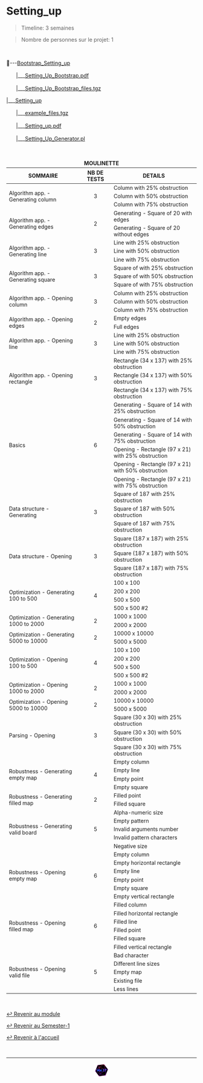 # Setting_up

> Timeline: 3 semaines

> Nombre de personnes sur le projet: 1

<br>

📂---[Bootstrap_Setting_up](https://github.com/Studio-17/Epitech-Subjects/tree/main/Semester-1/B-CPE-110/Setting_up/Bootstrap_Setting_up)

ㅤㅤ|\_\_\_[Setting_Up_Bootstrap.pdf](https://github.com/Studio-17/Epitech-Subjects/blob/main/Semester-1/B-CPE-110/Setting_up/Bootstrap_Setting_up/Setting_Up_Bootstrap.pdf)

ㅤㅤ|\_\_\_[Setting_Up_Bootstrap_files.tgz](https://github.com/Studio-17/Epitech-Subjects/blob/main/Semester-1/B-CPE-110/Setting_up/Bootstrap_Setting_up/Setting_Up_Bootstrap_files.tgz)

|\_\_\_[Setting_up](https://github.com/Studio-17/Epitech-Subjects/tree/main/Semester-1/B-CPE-110/Setting_up/Setting_up)

ㅤㅤ|\_\_\_[example_files.tgz](https://github.com/Studio-17/Epitech-Subjects/blob/main/Semester-1/B-CPE-110/Setting_up/Setting_up/example_files.tgz)

ㅤㅤ|\_\_\_[Setting_up.pdf](https://github.com/Studio-17/Epitech-Subjects/blob/main/Semester-1/B-CPE-110/Setting_up/Setting_up/Setting_up.pdf)

ㅤㅤ|\_\_\_[Setting_Up_Generator.pl](https://github.com/Studio-17/Epitech-Subjects/blob/main/Semester-1/B-CPE-110/Setting_up/Setting_up/Setting_Up_Generator.pl)


<br>


<table align="center">
    <thead>
        <tr>
            <td colspan="3" align="center"><strong>MOULINETTE</strong></td>
        </tr>
        <tr>
            <th>SOMMAIRE</th>
            <th>NB DE TESTS</th>
            <th>DETAILS</th>
        </tr>
    </thead>
    <tbody>
        <tr>
            <td rowspan="3">Algorithm app. - Generating column</td>
            <td rowspan="3" style="text-align: center;">3</td>
            <td>Column with 25% obstruction
        </tr>
    		<tr>
			<td>Column with 50% obstruction</td>
		</tr>
		<tr>
			<td>Column with 75% obstruction</td>
		</tr>
        <tr>
            <td rowspan="2">Algorithm app. - Generating edges</td>
            <td rowspan="2" style="text-align: center;">2</td>
            <td>Generating - Square of 20 with edges
        </tr>
    		<tr>
			<td>Generating - Square of 20 without edges</td>
		</tr>
        <tr>
            <td rowspan="3">Algorithm app. - Generating line</td>
            <td rowspan="3" style="text-align: center;">3</td>
            <td>Line with 25% obstruction
        </tr>
    		<tr>
			<td>Line with 50% obstruction</td>
		</tr>
		<tr>
			<td>Line with 75% obstruction</td>
		</tr>
        <tr>
            <td rowspan="3">Algorithm app. - Generating square</td>
            <td rowspan="3" style="text-align: center;">3</td>
            <td>Square of with 25% obstruction
        </tr>
    		<tr>
			<td>Square of with 50% obstruction</td>
		</tr>
		<tr>
			<td>Square of with 75% obstruction</td>
		</tr>
        <tr>
            <td rowspan="3">Algorithm app. - Opening column</td>
            <td rowspan="3" style="text-align: center;">3</td>
            <td>Column with 25% obstruction
        </tr>
    		<tr>
			<td>Column with 50% obstruction</td>
		</tr>
		<tr>
			<td>Column with 75% obstruction</td>
		</tr>
        <tr>
            <td rowspan="2">Algorithm app. - Opening edges</td>
            <td rowspan="2" style="text-align: center;">2</td>
            <td>Empty edges
        </tr>
    		<tr>
			<td>Full edges</td>
		</tr>
        <tr>
            <td rowspan="3">Algorithm app. - Opening line</td>
            <td rowspan="3" style="text-align: center;">3</td>
            <td>Line with 25% obstruction
        </tr>
    		<tr>
			<td>Line with 50% obstruction</td>
		</tr>
		<tr>
			<td>Line with 75% obstruction</td>
		</tr>
        <tr>
            <td rowspan="3">Algorithm app. - Opening rectangle</td>
            <td rowspan="3" style="text-align: center;">3</td>
            <td>Rectangle (34 x 137) with 25% obstruction
        </tr>
    		<tr>
			<td>Rectangle (34 x 137) with 50% obstruction</td>
		</tr>
		<tr>
			<td>Rectangle (34 x 137) with 75% obstruction</td>
		</tr>
        <tr>
            <td rowspan="6">Basics</td>
            <td rowspan="6" style="text-align: center;">6</td>
            <td>Generating - Square of 14 with 25% obstruction
        </tr>
    		<tr>
			<td>Generating - Square of 14 with 50% obstruction</td>
		</tr>
		<tr>
			<td>Generating - Square of 14 with 75% obstruction</td>
		</tr>
		<tr>
			<td>Opening - Rectangle (97 x 21) with 25% obstruction</td>
		</tr>
		<tr>
			<td>Opening - Rectangle (97 x 21) with 50% obstruction</td>
		</tr>
		<tr>
			<td>Opening - Rectangle (97 x 21) with 75% obstruction</td>
		</tr>
        <tr>
            <td rowspan="3">Data structure - Generating</td>
            <td rowspan="3" style="text-align: center;">3</td>
            <td>Square of 187 with 25% obstruction
        </tr>
    		<tr>
			<td>Square of 187 with 50% obstruction</td>
		</tr>
		<tr>
			<td>Square of 187 with 75% obstruction</td>
		</tr>
        <tr>
            <td rowspan="3">Data structure - Opening</td>
            <td rowspan="3" style="text-align: center;">3</td>
            <td>Square (187 x 187) with 25% obstruction
        </tr>
    		<tr>
			<td>Square (187 x 187) with 50% obstruction</td>
		</tr>
		<tr>
			<td>Square (187 x 187) with 75% obstruction</td>
		</tr>
        <tr>
            <td rowspan="4">Optimization - Generating 100 to 500</td>
            <td rowspan="4" style="text-align: center;">4</td>
            <td>100 x 100
        </tr>
    		<tr>
			<td>200 x 200</td>
		</tr>
		<tr>
			<td>500 x 500</td>
		</tr>
		<tr>
			<td>500 x 500 #2</td>
		</tr>
        <tr>
            <td rowspan="2">Optimization - Generating 1000 to 2000</td>
            <td rowspan="2" style="text-align: center;">2</td>
            <td>1000 x 1000
        </tr>
    		<tr>
			<td>2000 x 2000</td>
		</tr>
        <tr>
            <td rowspan="2">Optimization - Generating 5000 to 10000</td>
            <td rowspan="2" style="text-align: center;">2</td>
            <td>10000 x 10000
        </tr>
    		<tr>
			<td>5000 x 5000</td>
		</tr>
        <tr>
            <td rowspan="4">Optimization - Opening 100 to 500</td>
            <td rowspan="4" style="text-align: center;">4</td>
            <td>100 x 100
        </tr>
    		<tr>
			<td>200 x 200</td>
		</tr>
		<tr>
			<td>500 x 500</td>
		</tr>
		<tr>
			<td>500 x 500 #2</td>
		</tr>
        <tr>
            <td rowspan="2">Optimization - Opening 1000 to 2000</td>
            <td rowspan="2" style="text-align: center;">2</td>
            <td>1000 x 1000
        </tr>
    		<tr>
			<td>2000 x 2000</td>
		</tr>
        <tr>
            <td rowspan="2">Optimization - Opening 5000 to 10000</td>
            <td rowspan="2" style="text-align: center;">2</td>
            <td>10000 x 10000
        </tr>
    		<tr>
			<td>5000 x 5000</td>
		</tr>
        <tr>
            <td rowspan="3">Parsing - Opening</td>
            <td rowspan="3" style="text-align: center;">3</td>
            <td>Square (30 x 30) with 25% obstruction
        </tr>
    		<tr>
			<td>Square (30 x 30) with 50% obstruction</td>
		</tr>
		<tr>
			<td>Square (30 x 30) with 75% obstruction</td>
		</tr>
        <tr>
            <td rowspan="4">Robustness - Generating empty map</td>
            <td rowspan="4" style="text-align: center;">4</td>
            <td>Empty column
        </tr>
    		<tr>
			<td>Empty line</td>
		</tr>
		<tr>
			<td>Empty point</td>
		</tr>
		<tr>
			<td>Empty square</td>
		</tr>
        <tr>
            <td rowspan="2">Robustness - Generating filled map</td>
            <td rowspan="2" style="text-align: center;">2</td>
            <td>Filled point
        </tr>
    		<tr>
			<td>Filled square</td>
		</tr>
        <tr>
            <td rowspan="5">Robustness - Generating valid board</td>
            <td rowspan="5" style="text-align: center;">5</td>
            <td>Alpha-numeric size
        </tr>
    		<tr>
			<td>Empty pattern</td>
		</tr>
		<tr>
			<td>Invalid arguments number</td>
		</tr>
		<tr>
			<td>Invalid pattern characters</td>
		</tr>
		<tr>
			<td>Negative size</td>
		</tr>
        <tr>
            <td rowspan="6">Robustness - Opening empty map</td>
            <td rowspan="6" style="text-align: center;">6</td>
            <td>Empty column
        </tr>
    		<tr>
			<td>Empty horizontal rectangle</td>
		</tr>
		<tr>
			<td>Empty line</td>
		</tr>
		<tr>
			<td>Empty point</td>
		</tr>
		<tr>
			<td>Empty square</td>
		</tr>
		<tr>
			<td>Empty vertical rectangle</td>
		</tr>
        <tr>
            <td rowspan="6">Robustness - Opening filled map</td>
            <td rowspan="6" style="text-align: center;">6</td>
            <td>Filled column
        </tr>
    		<tr>
			<td>Filled horizontal rectangle</td>
		</tr>
		<tr>
			<td>Filled line</td>
		</tr>
		<tr>
			<td>Filled point</td>
		</tr>
		<tr>
			<td>Filled square</td>
		</tr>
		<tr>
			<td>Filled vertical rectangle</td>
		</tr>
        <tr>
            <td rowspan="5">Robustness - Opening valid file</td>
            <td rowspan="5" style="text-align: center;">5</td>
            <td>Bad character
        </tr>
    		<tr>
			<td>Different line sizes</td>
		</tr>
		<tr>
			<td>Empty map</td>
		</tr>
		<tr>
			<td>Existing file</td>
		</tr>
		<tr>
			<td>Less lines</td>
		</tr>
	</tbody>
</table>

<br>

[↩️ Revenir au module](https://github.com/Studio-17/Epitech-Subjects/blob/main/Semester-1/B-CPE-110)

[↩️ Revenir au Semester-1](https://github.com/Studio-17/Epitech-Subjects/blob/main/Semester-1)

[↩️ Revenir à l'accueil](https://github.com/Studio-17/Epitech-Subjects/)

<br>

---

<div align="center">

<a href="https://github.com/Studio-17" target="_blank"><img src="../../../assets/voc17.gif" width="40"></a>

</div>